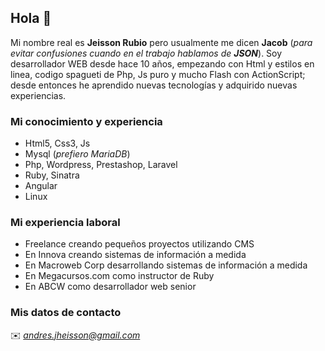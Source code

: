 ## Hola 👋

Mi nombre real es **Jeisson Rubio** pero usualmente me dicen **Jacob** (*para evitar confusiones cuando en el trabajo hablamos de* ***JSON***). Soy desarrollador WEB desde hace 10 años, empezando con Html y estilos en linea, codigo spagueti de Php, Js puro y mucho Flash con ActionScript; desde entonces he aprendido nuevas tecnologías y adquirido nuevas experiencias.

### Mi conocimiento y experiencia
* Html5, Css3, Js
* Mysql (*prefiero MariaDB*)
* Php, Wordpress, Prestashop, Laravel
* Ruby, Sinatra
* Angular
* Linux

### Mi experiencia laboral
* Freelance creando pequeños proyectos utilizando CMS
* En Innova creando sistemas de información a medida
* En Macroweb Corp desarrollando sistemas de información a medida
* En Megacursos.com como instructor de Ruby
* En ABCW como desarrollador web senior

### Mis datos de contacto
✉️ *andres.jheisson@gmail.com*
